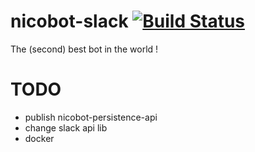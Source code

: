 # nicobot-slack [![Build Status](https://travis-ci.org/logscl/nicobot-slack.svg?branch=master)](https://travis-ci.org/logscl/nicobot-slack)
The (second) best bot in the world !

# TODO
* publish nicobot-persistence-api
* change slack api lib
* docker
